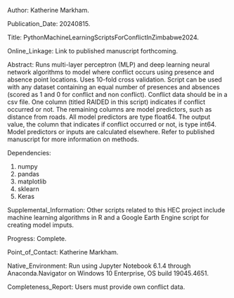 Author:
Katherine Markham.

Publication_Date:
20240815.

Title:
PythonMachineLearningScriptsForConflictInZimbabwe2024.

Online_Linkage: 
Link to published manuscript forthcoming.

Abstract:
Runs multi-layer perceptron (MLP) and deep learning neural network algorithms to model where conflict occurs using presence and absence point locations. Uses 10-fold cross validation. Script can be used with any dataset containing an equal number of presences and absences (scored as 1 and 0 for conflict and non conflict). Conflict data should be in a csv file. One column (titled RAIDED in this script) indicates if conflict occurred or not. The remaining columns are model predictors, such as distance from roads. All model predictors are type float64. The output value, the column that indicates if conflict occurred or not, is type int64. Model predictors or inputs are calculated elsewhere. Refer to published manuscript for more information on methods.

Dependencies:
1. numpy 
2. pandas
3. matplotlib 
4. sklearn
5. Keras 

Supplemental_Information:
Other scripts related to this HEC project include machine learning algorithms in R and a Google Earth Engine script for creating model imputs.

Progress:
Complete.

Point_of_Contact:
Katherine Markham.

Native_Environment:
Run using Jupyter Notebook 6.1.4 through Anaconda.Navigator on Windows 10 Enterprise, OS build 19045.4651.

Completeness_Report:
Users must provide own conflict data.
